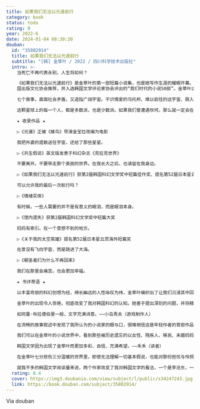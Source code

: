 ```yaml
---
title: 如果我们无法以光速前行
category: book
status: todo
rating: 0
year: 2022-6
date: 2024-01-04 08:30:20
douban:
  id: "35802914"
  title: 如果我们无法以光速前行
  subtitle: "[韩] 金草叶 / 2022 / 四川科学技术出版社"
  intro: >-
    当死亡不再代表永别，人生将如何？

    《如果我们无法以光速前行》是金草叶的第一部短篇小说集，也是她写作生涯的耀眼开幕。这部科幻小说集在韩国一共累计了25万册销量，被《朝鲜日报》《东亚日报》《文化日报》《京乡新闻》等多家权威媒体选为2019年年度图书，获韩国文化艺术委员会、韩
    国出版文化协会推荐，并入选韩国文学评论家协会评出的“我们时代的小说50部”。金草叶以一己之力，打破了“韩国科幻小说是否存在读者”的质疑。

    七个故事，直面社会矛盾，又遥指广阔宇宙。不识情爱的乌托邦、难以前往的远宇宙、跳入大海的宇航员……金草叶将现实的痛楚、想象的宏大以及理解的力量编织在一起，用科幻寻找现实生活的答案——“虽然会痛苦但也更幸福”。

    这颗星球上的每一个人，都是多数派，也是少数派。如果我们曾遭遇坎坷，那么就一定会在金草叶的故事里被理解，被包容。

    ★ 收录作品 ★

    ▷《光谱》正被《蜂鸟》导演金宝拉改编为电影

    我把外婆的遗骸送往宇宙，还给了那些星星。

    ▷《共生假说》英文版发表于科幻杂志《克拉克世界》

    不要离开。不要带走那个美丽的世界。在我长大之后，也请留在我身边。

    ▷《如果我们无法以光速前行》获第2届韩国科幻文学奖中短篇佳作奖、提名第52届日本星云赏海外短篇奖

    可以允许我的最后一次航行吗？

    ▷《情绪实体》

    有时候，一些人需要的并不是有意义的眼泪，而是眼泪本身。

    ▷《馆内遗失》获第2届韩国科幻文学奖中短篇大奖

    妈妈有索引。在一个意想不到的地方。

    ▷《关于我的太空英雄》提名第52届日本星云赏海外短篇奖

    在景没有飞向宇宙，而是跳进了大海。

    ▷《朝圣者们为什么不再回来》

    我们在那里会痛苦。也会更加幸福。

    ★ 书评荐语 ★

    以丰富奇丽的科幻创想为经，绵长幽远的人性咏叹为纬，金草叶编织出了让我们沉浸其中回味无穷的想象世界。——刘慈欣（科幻作家）

    金草叶的出现令人惊艳，彻底改变了我对韩国科幻的认知。她善于提出深刻的问题，并将精妙的解谜过程建立在坚实的科学与人文基础之上。这是一流科幻作家才具备的能力。——姚海军（科幻世界杂志社副总编辑）

    如同雷·布拉德伯里一般，文字充满诗意。——小岛秀夫（游戏制作人）

    在流畅的故事叙述中发现了我所认为的小说家的眼与口，很难相信这是年轻作者的首部作品。从观察的视角到提出的问题，都令人印象深刻。——金衍洙（小说家）

    我们可以在金草叶的小说世界中，看到那些被历史遗忘的以女性、残疾人、移民、未婚妈妈为代表的少数群体的细微感受，以及她们逐渐寻找到自己的正确位置的美丽风景。——印雅瑛（文学评论家）

    韩国文学因为出现了金草叶而更加多彩、自信、充满希望。——禾禾（读者）

    在金草叶七分悲伤三分温暖的世界里，即使无法理解一切基本假说，也能对那份担忧与怜悯感同身受，特别是读到《馆内遗失》的最后，一下子从冷酷的未来世界，被拉回更加冷漠的现实世界，难以言说的闷堵。哪怕我们无法以光速前行，我想我也已经在金草叶的小说里，见过了所有光的色彩。——Ark000（读者）

    就我不多的韩国文学阅读量来说，两个作家改变了我对韩国文学的看法，一个是李沧东，一个是金草叶。不是宏大的故事，有着某种市民气和科幻母体兼容得很好的一面，又带着女性对生活的经验，提出了浪漫的问题。个人最喜欢表题作和《共生假说》。——Adrian（读者）
  rating: 8.4
  cover: https://img3.doubanio.com/view/subject/l/public/s34247243.jpg
  link: https://book.douban.com/subject/35802914/
---
```


Via douban 
